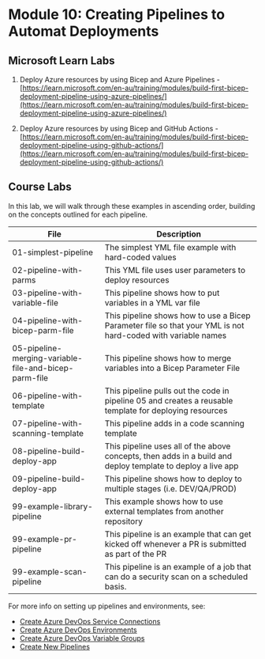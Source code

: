 # Module 10: Creating Pipelines to Automat Deployments

## Microsoft Learn Labs

1. Deploy Azure resources by using Bicep and Azure Pipelines - [https://learn.microsoft.com/en-au/training/modules/build-first-bicep-deployment-pipeline-using-azure-pipelines/](https://learn.microsoft.com/en-au/training/modules/build-first-bicep-deployment-pipeline-using-azure-pipelines/)

2. Deploy Azure resources by using Bicep and GitHub Actions - [https://learn.microsoft.com/en-au/training/modules/build-first-bicep-deployment-pipeline-using-github-actions/](https://learn.microsoft.com/en-au/training/modules/build-first-bicep-deployment-pipeline-using-github-actions/)

## Course Labs

In this lab, we will walk through these examples in ascending order, building on the concepts outlined for each pipeline.

| File | Description |
| -- | -- |
| 01-simplest-pipeline | The simplest YML file example with hard-coded values |
| 02-pipeline-with-parms | This YML file uses user parameters to deploy resources |
| 03-pipeline-with-variable-file | This pipeline shows how to put variables in a YML var file |
| 04-pipeline-with-bicep-parm-file | This pipeline shows how to use a Bicep Parameter file so that your YML is not hard-coded with variable names |
| 05-pipeline-merging-variable-file-and-bicep-parm-file | This pipeline shows how to merge variables into a Bicep Parameter File |
| 06-pipeline-with-template | This pipeline pulls out the code in pipeline 05 and creates a reusable template for deploying resources |
| 07-pipeline-with-scanning-template | This pipeline adds in a code scanning template |
| 08-pipeline-build-deploy-app | This pipeline uses all of the above concepts, then adds in a build and deploy template to deploy a live app |
| 09-pipeline-build-deploy-app | This pipeline shows how to deploy to multiple stages (i.e. DEV/QA/PROD)  |
| 99-example-library-pipeline | This example shows how to use external templates from another repository |
| 99-example-pr-pipeline | This pipeline is an example that can get kicked off whenever a PR is submitted as part of the PR |
| 99-example-scan-pipeline | This pipeline is an example of a job that can do a security scan on a scheduled basis. |

For more info on setting up pipelines and environments, see:

- [Create Azure DevOps Service Connections](https://docs.luppes.com/CreateServiceConnections/)
- [Create Azure DevOps Environments](https://docs.luppes.com/CreateDevOpsEnvironments/)
- [Create Azure DevOps Variable Groups](https://docs.luppes.com/CreateDevOpsVariableGroups/)
- [Create New Pipelines](https://docs.luppes.com/CreateNewPipeline/)
